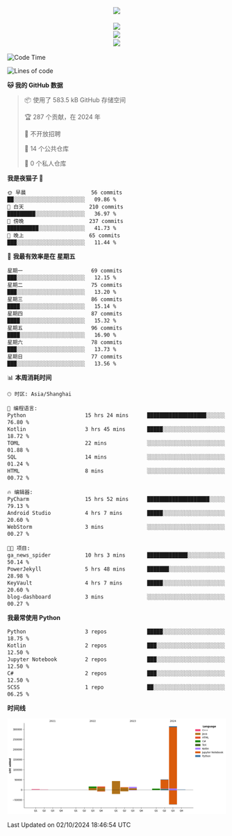 <div align="center">
  <img src="https://readme-typing-svg.demolab.com?font=Zhi+Mang+Xing&size=40&pause=1000&color=000000&center=true&vCenter=true&lines=Baymax%E5%B0%8F%E6%8C%AF;Hello%20World"/><br/>
  <br/>
  <img src="https://skillicons.dev/icons?i=java,kotlin,python,c,cpp,html,css,javascript" /><br/>
  <img src="https://skillicons.dev/icons?i=spring,vue,pytorch,maven,gradle,mysql,sqlite,linux" /><br/>
  <img src="https://skillicons.dev/icons?i=idea,pycharm,webstorm,androidstudio,vscode,git,vim,md" /><br/>
</div>

<!--START_SECTION:waka-->
![Code Time](http://img.shields.io/badge/Code%20Time-305%20hrs%2029%20mins-blue)

![Lines of code](https://img.shields.io/badge/%E4%BB%8E%E3%80%8CHello%20World%E3%80%8D%E8%B5%B7%E6%88%91%E5%B7%B2%E7%BB%8F%E5%86%99%E4%BA%86-473.5%20thousand%20%E8%A1%8C%E4%BB%A3%E7%A0%81-blue)

**🐱 我的 GitHub 数据** 

> 📦  使用了 583.5 kB GitHub 存储空间 
 > 
> 🏆 287 个贡献，在 2024 年
 > 
> 🚫 不开放招聘
 > 
> 📜 14 个公共仓库 
 > 
> 🔑 0 个私人仓库 
 > 
**我是夜猫子 🦉** 

```text
🌞 早晨                     56 commits          ██░░░░░░░░░░░░░░░░░░░░░░░   09.86 % 
🌆 白天                     210 commits         █████████░░░░░░░░░░░░░░░░   36.97 % 
🌃 傍晚                     237 commits         ██████████░░░░░░░░░░░░░░░   41.73 % 
🌙 晚上                     65 commits          ███░░░░░░░░░░░░░░░░░░░░░░   11.44 % 
```
📅 **我最有效率是在 星期五** 

```text
星期一                      69 commits          ███░░░░░░░░░░░░░░░░░░░░░░   12.15 % 
星期二                      75 commits          ███░░░░░░░░░░░░░░░░░░░░░░   13.20 % 
星期三                      86 commits          ████░░░░░░░░░░░░░░░░░░░░░   15.14 % 
星期四                      87 commits          ████░░░░░░░░░░░░░░░░░░░░░   15.32 % 
星期五                      96 commits          ████░░░░░░░░░░░░░░░░░░░░░   16.90 % 
星期六                      78 commits          ███░░░░░░░░░░░░░░░░░░░░░░   13.73 % 
星期日                      77 commits          ███░░░░░░░░░░░░░░░░░░░░░░   13.56 % 
```


📊 **本周消耗时间** 

```text
🕑︎ 时区: Asia/Shanghai

💬 编程语言: 
Python                   15 hrs 24 mins      ███████████████████░░░░░░   76.80 % 
Kotlin                   3 hrs 45 mins       █████░░░░░░░░░░░░░░░░░░░░   18.72 % 
TOML                     22 mins             ░░░░░░░░░░░░░░░░░░░░░░░░░   01.88 % 
SQL                      14 mins             ░░░░░░░░░░░░░░░░░░░░░░░░░   01.24 % 
HTML                     8 mins              ░░░░░░░░░░░░░░░░░░░░░░░░░   00.72 % 

🔥 编辑器: 
PyCharm                  15 hrs 52 mins      ████████████████████░░░░░   79.13 % 
Android Studio           4 hrs 7 mins        █████░░░░░░░░░░░░░░░░░░░░   20.60 % 
WebStorm                 3 mins              ░░░░░░░░░░░░░░░░░░░░░░░░░   00.27 % 

🐱‍💻 项目: 
ga_news_spider           10 hrs 3 mins       █████████████░░░░░░░░░░░░   50.14 % 
PowerJekyll              5 hrs 48 mins       ███████░░░░░░░░░░░░░░░░░░   28.98 % 
KeyVault                 4 hrs 7 mins        █████░░░░░░░░░░░░░░░░░░░░   20.60 % 
blog-dashboard           3 mins              ░░░░░░░░░░░░░░░░░░░░░░░░░   00.27 % 
```

**我最常使用 Python** 

```text
Python                   3 repos             █████░░░░░░░░░░░░░░░░░░░░   18.75 % 
Kotlin                   2 repos             ███░░░░░░░░░░░░░░░░░░░░░░   12.50 % 
Jupyter Notebook         2 repos             ███░░░░░░░░░░░░░░░░░░░░░░   12.50 % 
C#                       2 repos             ███░░░░░░░░░░░░░░░░░░░░░░   12.50 % 
SCSS                     1 repo              ██░░░░░░░░░░░░░░░░░░░░░░░   06.25 % 
```



**时间线**

![Lines of Code chart](https://raw.githubusercontent.com/Baymax104/Baymax104/main/assets/bar_graph.png)


 Last Updated on 02/10/2024 18:46:54 UTC
<!--END_SECTION:waka-->






